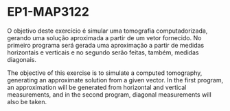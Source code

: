 # EP1-MAP3122
O objetivo deste exercício é simular uma tomografia computadorizada, gerando uma solução aproximada a partir de um vetor fornecido. No primeiro programa será gerada uma aproximação a partir de medidas horizontais e verticais e no segundo serão feitas, também, medidas diagonais.

The objective of this exercise is to simulate a computed tomography, generating an approximate solution from a given vector. In the first program, an approximation will be generated from horizontal and vertical measurements, and in the second program, diagonal measurements will also be taken.
